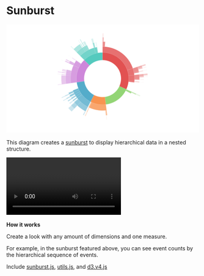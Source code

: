 #  Sunburst

![](sunburst.png)

This diagram creates a [sunburst](https://en.wikipedia.org/wiki/Pie_chart#Ring_chart_.2F_Sunburst_chart_.2F_Multilevel_pie_chart) to display hierarchical data in a nested structure.

![](sunburst.mov)

**How it works**

Create a look with any amount of dimensions and one measure.

For example, in the sunburst featured above, you can see event counts by the hierarchical sequence of events.

Include [sunburst.js](/sunburst.js), [utils.js](../common/utils.js), and [d3.v4.js](../common/d3.v4.js)
